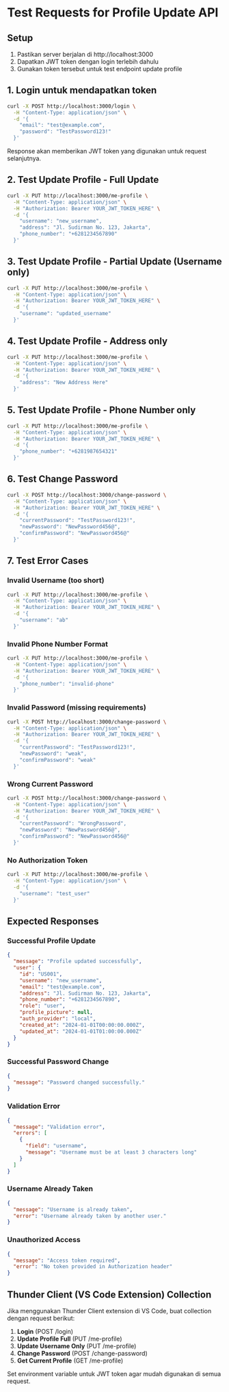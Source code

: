 # Test Requests for Profile Update API

## Setup
1. Pastikan server berjalan di http://localhost:3000
2. Dapatkan JWT token dengan login terlebih dahulu
3. Gunakan token tersebut untuk test endpoint update profile

## 1. Login untuk mendapatkan token
```bash
curl -X POST http://localhost:3000/login \
  -H "Content-Type: application/json" \
  -d '{
    "email": "test@example.com",
    "password": "TestPassword123!"
  }'
```

Response akan memberikan JWT token yang digunakan untuk request selanjutnya.

## 2. Test Update Profile - Full Update
```bash
curl -X PUT http://localhost:3000/me-profile \
  -H "Content-Type: application/json" \
  -H "Authorization: Bearer YOUR_JWT_TOKEN_HERE" \
  -d '{
    "username": "new_username",
    "address": "Jl. Sudirman No. 123, Jakarta",
    "phone_number": "+6281234567890"
  }'
```

## 3. Test Update Profile - Partial Update (Username only)
```bash
curl -X PUT http://localhost:3000/me-profile \
  -H "Content-Type: application/json" \
  -H "Authorization: Bearer YOUR_JWT_TOKEN_HERE" \
  -d '{
    "username": "updated_username"
  }'
```

## 4. Test Update Profile - Address only
```bash
curl -X PUT http://localhost:3000/me-profile \
  -H "Content-Type: application/json" \
  -H "Authorization: Bearer YOUR_JWT_TOKEN_HERE" \
  -d '{
    "address": "New Address Here"
  }'
```

## 5. Test Update Profile - Phone Number only
```bash
curl -X PUT http://localhost:3000/me-profile \
  -H "Content-Type: application/json" \
  -H "Authorization: Bearer YOUR_JWT_TOKEN_HERE" \
  -d '{
    "phone_number": "+6281987654321"
  }'
```

## 6. Test Change Password
```bash
curl -X POST http://localhost:3000/change-password \
  -H "Content-Type: application/json" \
  -H "Authorization: Bearer YOUR_JWT_TOKEN_HERE" \
  -d '{
    "currentPassword": "TestPassword123!",
    "newPassword": "NewPassword456@",
    "confirmPassword": "NewPassword456@"
  }'
```

## 7. Test Error Cases

### Invalid Username (too short)
```bash
curl -X PUT http://localhost:3000/me-profile \
  -H "Content-Type: application/json" \
  -H "Authorization: Bearer YOUR_JWT_TOKEN_HERE" \
  -d '{
    "username": "ab"
  }'
```

### Invalid Phone Number Format
```bash
curl -X PUT http://localhost:3000/me-profile \
  -H "Content-Type: application/json" \
  -H "Authorization: Bearer YOUR_JWT_TOKEN_HERE" \
  -d '{
    "phone_number": "invalid-phone"
  }'
```

### Invalid Password (missing requirements)
```bash
curl -X POST http://localhost:3000/change-password \
  -H "Content-Type: application/json" \
  -H "Authorization: Bearer YOUR_JWT_TOKEN_HERE" \
  -d '{
    "currentPassword": "TestPassword123!",
    "newPassword": "weak",
    "confirmPassword": "weak"
  }'
```

### Wrong Current Password
```bash
curl -X POST http://localhost:3000/change-password \
  -H "Content-Type: application/json" \
  -H "Authorization: Bearer YOUR_JWT_TOKEN_HERE" \
  -d '{
    "currentPassword": "WrongPassword",
    "newPassword": "NewPassword456@",
    "confirmPassword": "NewPassword456@"
  }'
```

### No Authorization Token
```bash
curl -X PUT http://localhost:3000/me-profile \
  -H "Content-Type: application/json" \
  -d '{
    "username": "test_user"
  }'
```

## Expected Responses

### Successful Profile Update
```json
{
  "message": "Profile updated successfully",
  "user": {
    "id": "US001",
    "username": "new_username",
    "email": "test@example.com",
    "address": "Jl. Sudirman No. 123, Jakarta",
    "phone_number": "+6281234567890",
    "role": "user",
    "profile_picture": null,
    "auth_provider": "local",
    "created_at": "2024-01-01T00:00:00.000Z",
    "updated_at": "2024-01-01T01:00:00.000Z"
  }
}
```

### Successful Password Change
```json
{
  "message": "Password changed successfully."
}
```

### Validation Error
```json
{
  "message": "Validation error",
  "errors": [
    {
      "field": "username",
      "message": "Username must be at least 3 characters long"
    }
  ]
}
```

### Username Already Taken
```json
{
  "message": "Username is already taken",
  "error": "Username already taken by another user."
}
```

### Unauthorized Access
```json
{
  "message": "Access token required",
  "error": "No token provided in Authorization header"
}
```

## Thunder Client (VS Code Extension) Collection

Jika menggunakan Thunder Client extension di VS Code, buat collection dengan request berikut:

1. **Login** (POST /login)
2. **Update Profile Full** (PUT /me-profile)
3. **Update Username Only** (PUT /me-profile)
4. **Change Password** (POST /change-password)
5. **Get Current Profile** (GET /me-profile)

Set environment variable untuk JWT token agar mudah digunakan di semua request.
